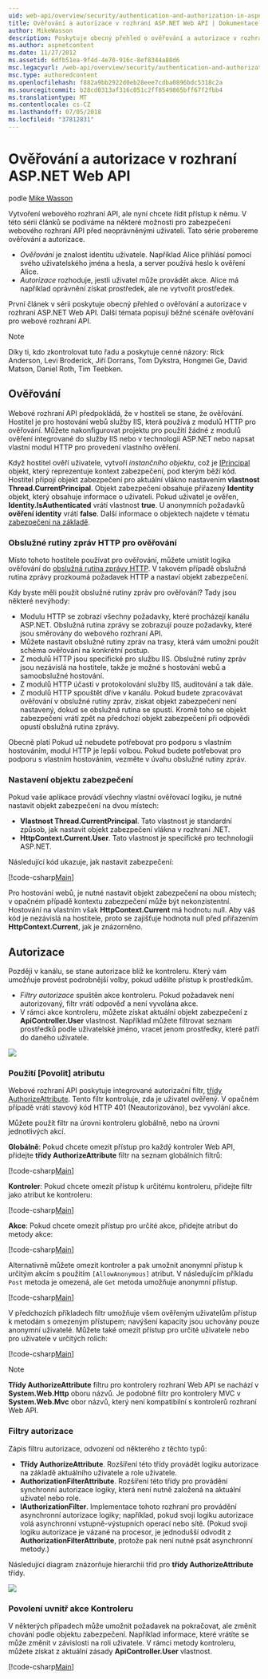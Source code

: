 ```yaml
---
uid: web-api/overview/security/authentication-and-authorization-in-aspnet-web-api
title: Ověřování a autorizace v rozhraní ASP.NET Web API | Dokumentace Microsoftu
author: MikeWasson
description: Poskytuje obecný přehled o ověřování a autorizace v rozhraní ASP.NET Web API.
ms.author: aspnetcontent
ms.date: 11/27/2012
ms.assetid: 6dfb51ea-9f4d-4e70-916c-8ef8344a88d6
msc.legacyurl: /web-api/overview/security/authentication-and-authorization-in-aspnet-web-api
msc.type: authoredcontent
ms.openlocfilehash: f882a9bb2922d0eb28eee7cdba0896bdc5318c2a
ms.sourcegitcommit: b28cd0313af316c051c2ff8549865bff67f2fbb4
ms.translationtype: MT
ms.contentlocale: cs-CZ
ms.lasthandoff: 07/05/2018
ms.locfileid: "37812831"
---
```

<a name="authentication-and-authorization-in-aspnet-web-api"></a>Ověřování a autorizace v rozhraní ASP.NET Web API
====================
podle [Mike Wasson](https://github.com/MikeWasson)

Vytvoření webového rozhraní API, ale nyní chcete řídit přístup k němu. V této sérii článků se podíváme na některé možnosti pro zabezpečení webového rozhraní API před neoprávněnými uživateli. Tato série probereme ověřování a autorizace.

- *Ověřování* je znalost identitu uživatele. Například Alice přihlásí pomocí svého uživatelského jména a hesla, a server používá heslo k ověření Alice.
- *Autorizace* rozhoduje, jestli uživatel může provádět akce. Alice má například oprávnění získat prostředek, ale ne vytvořit prostředek.

První článek v sérii poskytuje obecný přehled o ověřování a autorizace v rozhraní ASP.NET Web API. Další témata popisují běžné scénáře ověřování pro webové rozhraní API.

> [!NOTE]
> Díky ti, kdo zkontrolovat tuto řadu a poskytuje cenné názory: Rick Anderson, Levi Broderick, Jiří Dorrans, Tom Dykstra, Hongmei Ge, David Matson, Daniel Roth, Tim Teebken.


## <a name="authentication"></a>Ověřování

Webové rozhraní API předpokládá, že v hostiteli se stane, že ověřování. Hostitel je pro hostování webů služby IIS, která používá z modulů HTTP pro ověřování. Můžete nakonfigurovat projektu pro použití žádné z modulů ověření integrované do služby IIS nebo v technologii ASP.NET nebo napsat vlastní modul HTTP pro provedení vlastního ověření.

Když hostitel ověří uživatele, vytvoří *instančního objektu*, což je [IPrincipal](https://msdn.microsoft.com/library/System.Security.Principal.IPrincipal.aspx) objekt, který reprezentuje kontext zabezpečení, pod kterým běží kód. Hostitel připojí objekt zabezpečení pro aktuální vlákno nastavením **vlastnost Thread.CurrentPrincipal**. Objekt zabezpečení obsahuje přiřazený **Identity** objekt, který obsahuje informace o uživateli. Pokud uživatel je ověřen, **Identity.IsAuthenticated** vrátí vlastnost **true**. U anonymních požadavků **ověření identity** vrátí **false**. Další informace o objektech najdete v tématu [zabezpečení na základě](https://msdn.microsoft.com/library/shz8h065.aspx).

### <a name="http-message-handlers-for-authentication"></a>Obslužné rutiny zpráv HTTP pro ověřování

Místo tohoto hostitele používat pro ověřování, můžete umístit logika ověřování do [obslužná rutina zprávy HTTP](../advanced/http-message-handlers.md). V takovém případě obslužná rutina zprávy prozkoumá požadavek HTTP a nastaví objekt zabezpečení.

Kdy byste měli použít obslužné rutiny zpráv pro ověřování? Tady jsou některé nevýhody:

- Modulu HTTP se zobrazí všechny požadavky, které procházejí kanálu ASP.NET. Obslužná rutina zprávy se zobrazují pouze požadavky, které jsou směrovány do webového rozhraní API.
- Můžete nastavit obslužné rutiny zpráv na trasy, která vám umožní použít schéma ověřování na konkrétní postup.
- Z modulů HTTP jsou specifické pro službu IIS. Obslužné rutiny zpráv jsou nezávislá na hostitele, takže je možné s hostování webů a samoobslužné hostování.
- Z modulů HTTP účasti v protokolování služby IIS, auditování a tak dále.
- Z modulů HTTP spouštět dříve v kanálu. Pokud budete zpracovávat ověřování v obslužné rutiny zpráv, získat objekt zabezpečení není nastavený, dokud se obslužná rutina se spustí. Kromě toho se objekt zabezpečení vrátí zpět na předchozí objekt zabezpečení při odpovědi opustí obslužná rutina zprávy.

Obecně platí Pokud už nebudete potřebovat pro podporu s vlastním hostováním, modul HTTP je lepší volbou. Pokud budete potřebovat pro podporu s vlastním hostováním, vezměte v úvahu obslužné rutiny zpráv.

### <a name="setting-the-principal"></a>Nastavení objektu zabezpečení

Pokud vaše aplikace provádí všechny vlastní ověřovací logiku, je nutné nastavit objekt zabezpečení na dvou místech:

- **Vlastnost Thread.CurrentPrincipal**. Tato vlastnost je standardní způsob, jak nastavit objekt zabezpečení vlákna v rozhraní .NET.
- **HttpContext.Current.User**. Tato vlastnost je specifické pro technologii ASP.NET.

Následující kód ukazuje, jak nastavit zabezpečení:

[!code-csharp[Main](authentication-and-authorization-in-aspnet-web-api/samples/sample1.cs)]

Pro hostování webů, je nutné nastavit objekt zabezpečení na obou místech; v opačném případě kontextu zabezpečení může být nekonzistentní. Hostování na vlastním však **HttpContext.Current** má hodnotu null. Aby váš kód je nezávislá na hostitele, proto se zajišťuje hodnota null před přiřazením **HttpContext.Current**, jak je znázorněno.

## <a name="authorization"></a>Autorizace

Později v kanálu, se stane autorizace blíž ke kontroleru. Který vám umožňuje provést podrobnější volby, pokud udělíte přístup k prostředkům.

- *Filtry autorizace* spuštěn akce kontroleru. Pokud požadavek není autorizovaný, filtr vrátí odpověď a není vyvolána akce.
- V rámci akce kontroleru, můžete získat aktuální objekt zabezpečení z **ApiController.User** vlastnost. Například můžete filtrovat seznam prostředků podle uživatelské jméno, vracet jenom prostředky, které patří do daného uživatele.

![](authentication-and-authorization-in-aspnet-web-api/_static/image1.png)

<a id="auth3"></a>
### <a name="using-the-authorize-attribute"></a>Použití [Povolit] atributu

Webové rozhraní API poskytuje integrované autorizační filtr, [třídy AuthorizeAttribute](https://msdn.microsoft.com/library/system.web.http.authorizeattribute.aspx). Tento filtr kontroluje, zda je uživatel ověřený. V opačném případě vrátí stavový kód HTTP 401 (Neautorizováno), bez vyvolání akce.

Můžete použít filtr na úrovni kontroleru globálně, nebo na úrovni jednotlivých akcí.

**Globálně**: Pokud chcete omezit přístup pro každý kontroler Web API, přidejte **třídy AuthorizeAttribute** filtr na seznam globálních filtrů:

[!code-csharp[Main](authentication-and-authorization-in-aspnet-web-api/samples/sample2.cs)]

**Kontroler**: Pokud chcete omezit přístup k určitému kontroleru, přidejte filtr jako atribut ke kontroleru:

[!code-csharp[Main](authentication-and-authorization-in-aspnet-web-api/samples/sample3.cs)]

**Akce**: Pokud chcete omezit přístup pro určité akce, přidejte atribut do metody akce:

[!code-csharp[Main](authentication-and-authorization-in-aspnet-web-api/samples/sample4.cs)]

Alternativně můžete omezit kontroler a pak umožnit anonymní přístup k určitým akcím s použitím `[AllowAnonymous]` atribut. V následujícím příkladu `Post` metoda je omezená, ale `Get` metoda umožňuje anonymní přístup.

[!code-csharp[Main](authentication-and-authorization-in-aspnet-web-api/samples/sample5.cs)]

V předchozích příkladech filtr umožňuje všem ověřeným uživatelům přístup k metodám s omezeným přístupem; navýšení kapacity jsou uchovány pouze anonymní uživatelé. Můžete také omezit přístup pro určité uživatele nebo pro uživatele v určitých rolích:

[!code-csharp[Main](authentication-and-authorization-in-aspnet-web-api/samples/sample6.cs)]

> [!NOTE]
> **Třídy AuthorizeAttribute** filtru pro kontrolery rozhraní Web API se nachází v **System.Web.Http** oboru názvů. Je podobné filtr pro kontrolery MVC v **System.Web.Mvc** obor názvů, který není kompatibilní s kontrolerů rozhraní Web API.


### <a name="custom-authorization-filters"></a>Filtry autorizace

Zápis filtru autorizace, odvození od některého z těchto typů:

- **Třídy AuthorizeAttribute**. Rozšíření této třídy provádět logiku autorizace na základě aktuálního uživatele a role uživatele.
- **AuthorizationFilterAttribute**. Rozšíření této třídy pro provádění synchronní autorizace logiky, která není nutně založená na aktuální uživatel nebo role.
- **IAuthorizationFilter**. Implementace tohoto rozhraní pro provádění asynchronní autorizace logiky; například, pokud svoji logiku autorizace volá asynchronní vstupně-výstupních operací nebo sítě. (Pokud svoji logiku autorizace je vázané na procesor, je jednodušší odvodit z **AuthorizationFilterAttribute**, protože pak není nutné psát asynchronní metody.)

Následující diagram znázorňuje hierarchii tříd pro **třídy AuthorizeAttribute** třídy.

![](authentication-and-authorization-in-aspnet-web-api/_static/image2.png)

### <a name="authorization-inside-a-controller-action"></a>Povolení uvnitř akce Kontroleru

V některých případech může umožnit požadavek na pokračovat, ale změnit chování podle objektu zabezpečení. Například informace, které vrátíte se může změnit v závislosti na roli uživatele. V rámci metody kontroleru, můžete získat z aktuální zásady **ApiController.User** vlastnost.

[!code-csharp[Main](authentication-and-authorization-in-aspnet-web-api/samples/sample7.cs)]
